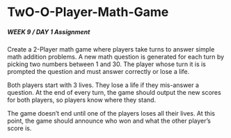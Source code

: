 # TwO-O-Player-Math-Game

##### WEEK 9 / DAY 1 Assignment

Create a 2-Player math game where players take turns to answer simple math addition problems. A new math question is generated for each turn by picking two numbers between 1 and 30. The player whose turn it is is prompted the question and must answer correctly or lose a life.

Both players start with 3 lives. They lose a life if they mis-answer a question. At the end of every turn, the game should output the new scores for both players, so players know where they stand.

The game doesn’t end until one of the players loses all their lives. At this point, the game should announce who won and what the other player’s score is.

